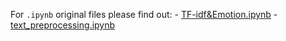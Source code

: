For `.ipynb` original files please find out:
	- [TF-idf&Emotion.ipynb](https://drive.google.com/file/d/17fDI2vIGNoBxSD-vcsEn8gpiLprJokrH/view?usp=drive_link)
	- [text_preprocessing.ipynb](https://drive.google.com/file/d/1OnLV9clyJXWjd3L4uUM87mWK6oqTmzzk/view?usp=drive_link)